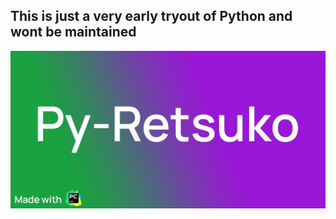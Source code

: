 ## This is just a very early tryout of Python and wont be maintained ##
![BannerImage](https://raw.githubusercontent.com/ErisuKuraku/Py-Retsuko/master/Github%20Social.png)
